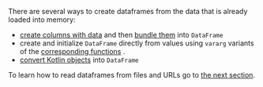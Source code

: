 [//]: # (title: Create)
<!---IMPORT org.jetbrains.kotlinx.dataframe.samples.api.Create-->

There are several ways to create dataframes from the data that is already loaded into memory:
* [create columns with data](createColumn.md) and then [bundle them](createDataFrame.md) into `DataFrame`
* create and initialize `DataFrame` directly from values using `vararg` variants of the [corresponding functions](createDataFrame.md) .
* [convert Kotlin objects](createDataFrame.md#todataframe) into `DataFrame` 

To learn how to read dataframes from files and URLs go to [the next section](read.md).
